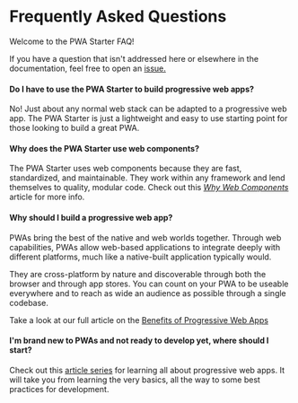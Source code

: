 # Frequently Asked Questions

Welcome to the PWA Starter FAQ!

If you have a question that isn't addressed here or elsewhere in the documentation, feel free to open an [issue.](https://github.com/pwa-builder/PWABuilder/issues/new/choose)

#### Do I have to use the PWA Starter to build progressive web apps?
No! Just about any normal web stack can be adapted to a progressive web app. The PWA Starter is just a lightweight and easy to use starting point for those looking to build a great PWA.

#### Why does the PWA Starter use web components?
The PWA Starter uses web components because they are fast, standardized, and maintainable. They work within any framework and lend themselves to quality, modular code. Check out this [*Why Web Components*](https://www.fast.design/docs/resources/why-web-components) article for more info.

#### Why should I build a progressive web app?
PWAs bring the best of the native and web worlds together. Through web capabilities, PWAs allow web-based applications to integrate deeply with different platforms, much like a native-built application typically would. 

They are cross-platform by nature and discoverable through both the browser and through app stores. You can count on your PWA to be useable everywhere and to reach as wide an audience as possible through a single codebase.

Take a look at our full article on the [Benefits of Progressive Web Apps](/home/benefits-of-pwa)

#### I'm brand new to PWAs and not ready to develop yet, where should I start?
Check out this [article series](https://microsoft.github.io/win-student-devs/#/) for learning all about progressive web apps. It will take you from learning the very basics, all the way to some best practices for development.